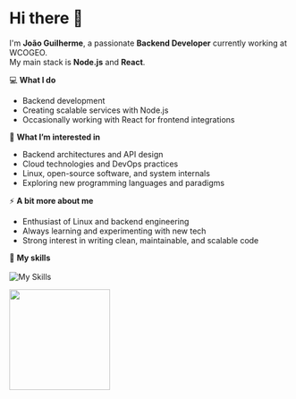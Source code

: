 # Hi there 👋

I'm **João Guilherme**, a passionate **Backend Developer** currently working at WCOGEO.  
My main stack is **Node.js** and **React**.  

💻 **What I do**  
- Backend development  
- Creating scalable services with Node.js  
- Occasionally working with React for frontend integrations  

🌱 **What I’m interested in**  
- Backend architectures and API design  
- Cloud technologies and DevOps practices  
- Linux, open-source software, and system internals  
- Exploring new programming languages and paradigms  

⚡ **A bit more about me**  
- Enthusiast of Linux and backend engineering  
- Always learning and experimenting with new tech  
- Strong interest in writing clean, maintainable, and scalable code    

🚀 **My skills**<br><br>
![My Skills](https://go-skill-icons.vercel.app/api/icons?i=aws,nodejs,js,ts,nest,python,postgresql,docker,linux,go,java,spring&perline=4)

<a href="https://github.com/JoaoGuilherme2909" title="Github stats de joao guilherme dos santos">
  <img height="180em" src="https://github-readme-stats.vercel.app/api?username=JoaoGuilherme2909&theme=dracula&show_icons=true" />
</a>
